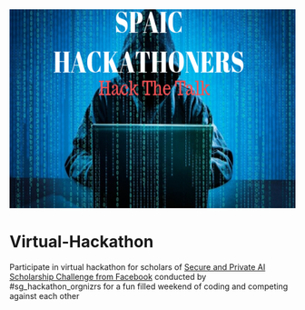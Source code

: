 <img src="images/spaichackathoners.jpg" alt="drawing" width="1200" height="350">

# Virtual-Hackathon
Participate in virtual hackathon for scholars of [Secure and Private AI Scholarship 
Challenge from Facebook](https://eu.udacity.com/facebook-AI-scholarship) conducted by #sg_hackathon_orgnizrs for a fun filled weekend of coding and competing against each other

